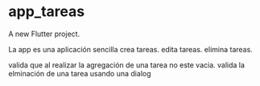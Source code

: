 # app_tareas

A new Flutter project.

La app es una aplicación sencilla
crea tareas.
edita tareas.
elimina tareas.

valida que al realizar la agregación de una tarea no este vacia.
valida la elminación de una tarea usando una dialog 

